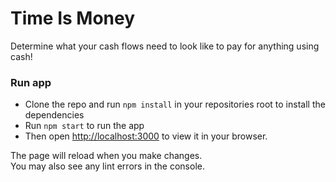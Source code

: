 # Time Is Money
Determine what your cash flows need to look like to pay for anything using cash!

### Run app
 - Clone the repo and run `npm install` in your repositories root to install the dependencies
 - Run `npm start` to run the app
 - Then open [http://localhost:3000](http://localhost:3000) to view it in your browser.

The page will reload when you make changes.\
You may also see any lint errors in the console.
